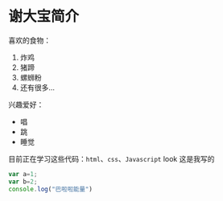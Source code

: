# 谢大宝简介
喜欢的食物：
1. 炸鸡
2. 猪蹄
3. 螺蛳粉
4. 还有很多...
   
兴趣爱好：
* 唱
* 跳
* 睡觉

目前正在学习这些代码：`html`、`css`、`Javascript`
look 这是我写的
```javascript
var a=1;
var b=2;
console.log("巴啦啦能量")
```